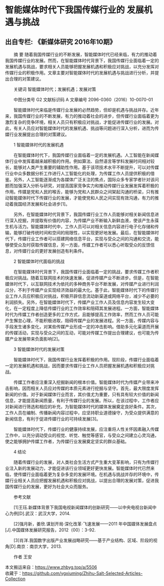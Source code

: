 # 智能媒体时代下我国传媒行业的 发展机遇与挑战  
## 出自专栏: 《新媒体研究 2016年10期》  
&emsp;&emsp;摘 要 随着我国传媒行业的不断发展，智能媒体时代已经来临，有力的推动着我国传媒行业的发展。然而，在智能媒体时代背景下，我国传媒行业面临着一定的发展机遇与挑战，要求相关人员能够把握发展机遇和积极应对挑战，以充分发挥对传媒行业的积极作用。文章主要对智能媒体时代的发展机遇与挑战进行分析，并提出合理的对策建议。  
  
&emsp;&emsp;关键词 智能媒体时代；发展机遇；发展对策  
  
&emsp;&emsp;中图分类号 G2 文献标识码 A 文章编号 2096-0360（2016）10-0070-01  
  
&emsp;&emsp;智能媒体时代来临是传媒行业发展的必然趋势，但却是机遇与挑战并存。近年来，我国传媒行业的不断发展，有力的推动着社会的进步，但传媒行业面临着更为激烈复杂的竞争环境，相关人员只有积极应对挑战，才能促进传媒行业的发展。对此，有关人员应对智能媒体时代的发展机遇、挑战等问题进行深入分析，进而为传媒行业发展提出合理的对策建议。  
  
&emsp;&emsp;1 智能媒体时代的发展机遇  
  
&emsp;&emsp;在智能媒体时代下，我国传媒行业面临着一定的发展机遇。人工智能在新闻媒体行业中发挥着越来越积极的作用。例如算法、自然语言等学科发展时间相对较长，能够对人类产生重要的辅助性作用。基于该项技术水平不断提升，可以对传媒行业中众多数据分析工作进行人工智能化的处理，为传媒工作人员提供积极的借鉴。另外，人工智能逐渐成为各媒体广泛关注的焦点，国际众多专家学者针对该问题而加强深入分析与研究，对提高国家竞争实力和推动传媒行业发展发挥着积极的作用。传媒是党和人民的喉舌，能够为党和人民群众之间架起沟通的桥梁，只有推动智能媒体时代下传媒行业的发展，才能使党和人民之间实现有效沟通，有力的推动着我国经济发展和社会进步[1]。  
  
&emsp;&emsp;另外，在智能媒体时代背景下，我国传媒行业工作人员能够对相关新闻信息进行深入挖掘，并提取有价值的内容，为传媒产业不断输入新鲜血液，使该产生永葆生机与活力。智能媒体时代中，工作人员可以对相关信息内容进行电子化存储和传输，能够打破传统时间和空间的局限性，以实现更好地发展。最后，在智能媒体时代下，传媒行业工作者可以搭建网络信息平台，实现与受众之间的沟通和交流，能够使受众及时获取传媒信息，另一方面，传媒工作者可以悉心听取受众的反馈信息，对传媒行业的更好发展创造有利条件。  
  
&emsp;&emsp;2 智能媒体时代面临的挑战  
  
&emsp;&emsp;在智能媒体时代背景下，我国传媒行业面临着一定的挑战，要求传媒工作者积极应对挑战。随着互联网技术的快速发展，促进传媒产业不断进步。但是，在智能媒体时代下，以互联网技术为依托的多种商务平台不断发展，对传媒产业进行利润瓜分，不利于传媒产业实现经济效益的最大化。基于此，智能媒体时代下的传媒行业工作人员应积极应对挑战，积极开辟信息流动新渠道或网络平台，减少不必要的利润损失。另外，在智能媒体时代下，传媒产业工作人员及信息内容发生较大变化，在一定程度上降低传媒行业的工作效率和阻碍其发展进程。一方面，智能媒体时代为传媒工作者创造更多的工作方式，且能够提高工作效率，然而工作人员可能产生懈怠心理，不能积极进取，阻碍传媒产业的发展进程。另一方面，传媒内容与手段发生诸多变化，对某些传媒产业形成一定的冲击影响。借助多元化渠道而开展的传媒活动，实现与受众之间的互动，可能对传媒工作提出合理建议，也可能为传媒产业发展带来负面影响[2]。  
  
&emsp;&emsp;3 智能媒体时代的发展对策  
  
&emsp;&emsp;智能媒体时代下，我国传媒行业发挥着积极的作用。现阶段，传媒行业面临着一定的发展机遇和挑战，因而要求传媒行业工作人员把握发展机遇和积极应对挑战。  
  
&emsp;&emsp;传媒工作者应注重深入挖掘新闻的根本价值。智能媒体时代为传媒产业带来冲击影响，因而相关人员应对传媒的本质元素进行挖掘与坚守。首先，最大限度发挥新闻的价值。对于新闻媒体行业而言，其价值尤为重要，只有具有较大价值的新闻信息，才能提高新闻质量，有利于传媒行业的发展。所以，在该过程中，工作者应对新闻进行筛选和相应的补充，为智能媒体时代的媒体发展奠定良好条件。其次，工作人员在编制、传播新闻内容过程中，应坚持职业道德操守，为受众提供满意的新闻信息，有利于促进传媒行业的可持续发展[3]。  
  
&emsp;&emsp;智能媒体时代下，传媒行业的健康持续发展，应注重将人性关怀因素融入传媒工作中，以充分调动受众的视觉、听觉、触觉等感官，与受众之间建立心灵沟通，使之能够拥护传媒工作者，为传媒行业发展奠定坚实的群众基础。  
  
&emsp;&emsp;4 结论  
  
&emsp;&emsp;随着传媒行业的发展，对人类社会生活方式产生重大变革影响，只有为传媒行业注入新的发展动力，才能促进该行业领域更好更快发展。智能媒体时代已然来临，使传媒行业面临着更为复杂多变的发展环境。在机遇与挑战并存的环境中，传媒行业相关人员应把握发展机遇和积极应对挑战，以提出合理的发展对策，促进我国传媒行业的发展，更好为社会大众而服务。  
  
&emsp;&emsp;参考文献  
  
&emsp;&emsp;[1]王珏.新媒体背景下我国电视新闻媒体的创新研究——以中央电视台新闻中心为例[D].武汉：武汉大学，2014.  
  
&emsp;&emsp;[2]强月新，姜欣.谋划开局·深化改革·飞速发展——2011 年中国媒体发展盘点[J].中国媒体发展研究报告，2012（00）：3-92.  
  
&emsp;&emsp;[3]肖洋.我国数字出版产业发展战略研究——基于产业结构、区域、阶段的视角[D].南京：南京大学，2013.  
  
&emsp;&emsp;作者 王安  
  
本文搬运来自：https://www.zhbyg.top/a/5506  
 收藏于：https://github.com/ygxiuming/Zhihu-Salt-Selected-Articles-Collection